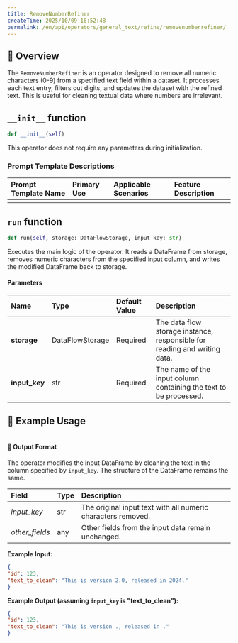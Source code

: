 ```yaml
---
title: RemoveNumberRefiner
createTime: 2025/10/09 16:52:48
permalink: /en/api/operators/general_text/refine/removenumberrefiner/
---
```


## 📘 Overview
The `RemoveNumberRefiner` is an operator designed to remove all numeric characters (0-9) from a specified text field within a dataset. It processes each text entry, filters out digits, and updates the dataset with the refined text. This is useful for cleaning textual data where numbers are irrelevant.

## `__init__` function
```python
def __init__(self)
```
This operator does not require any parameters during initialization.

### Prompt Template Descriptions
| Prompt Template Name | Primary Use | Applicable Scenarios | Feature Description |
| :--- | :--- | :--- |:--- |
| | | | |

## `run` function
```python
def run(self, storage: DataFlowStorage, input_key: str)
```
Executes the main logic of the operator. It reads a DataFrame from storage, removes numeric characters from the specified input column, and writes the modified DataFrame back to storage.

#### Parameters
| Name | Type | Default Value | Description |
| :------------- | :---------------- | :---------------- | :----------------- |
| **storage** | DataFlowStorage | Required | The data flow storage instance, responsible for reading and writing data. |
| **input_key** | str | Required | The name of the input column containing the text to be processed. |

## 🧠 Example Usage
```python

```

#### 🧾 Output Format
The operator modifies the input DataFrame by cleaning the text in the column specified by `input_key`. The structure of the DataFrame remains the same.

| Field | Type | Description |
| :-------------- | :---- | :---------- |
| *input_key* | str | The original input text with all numeric characters removed. |
| *other_fields* | any | Other fields from the input data remain unchanged. |

**Example Input:**
```json
{
"id": 123,
"text_to_clean": "This is version 2.0, released in 2024."
}
```
**Example Output (assuming `input_key` is "text_to_clean"):**
```json
{
"id": 123,
"text_to_clean": "This is version ., released in ."
}
```
